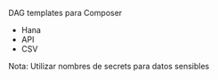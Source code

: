 DAG templates para Composer

- Hana
- API
- CSV

Nota: Utilizar nombres de secrets para datos sensibles